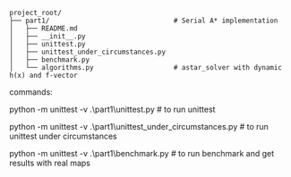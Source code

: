 ```
project_root/
├── part1/                               # Serial A* implementation
│   ├── README.md
│   ├── __init__.py
│   ├── unittest.py
│   ├── unittest_under_circumstances.py
│   ├── benchmark.py
│   └── algorithms.py                    # astar_solver with dynamic h(x) and f-vector

```

commands:

python -m unittest -v .\part1\unittest.py                           # to run unittest

python -m unittest -v .\part1\unittest_under_circumstances.py       # to run unittest under circumstances

python -m unittest -v .\part1\benchmark.py                          # to run benchmark and get results with real maps
